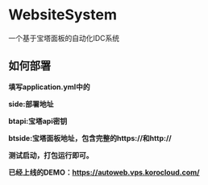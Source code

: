 # WebsiteSystem
一个基于宝塔面板的自动化IDC系统
## 如何部署
**填写application.yml中的**

**side:部署地址**

**btapi:宝塔api密钥**

**btside:宝塔面板地址，包含完整的https://和http://**

**测试启动，打包运行即可。**

**已经上线的DEMO：https://autoweb.vps.korocloud.com/**